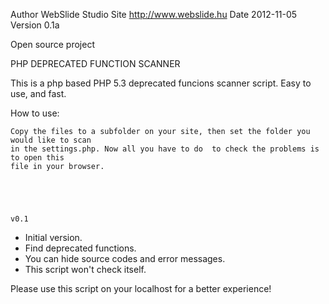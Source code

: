 Author  WebSlide Studio
Site    http://www.webslide.hu
Date    2012-11-05
Version 0.1a

Open source project

PHP  DEPRECATED  FUNCTION  SCANNER
                                    
                                    
                                    
This is a php based PHP 5.3 deprecated funcions scanner script.
Easy to use, and fast.


How to use:
~~~~~~~~~~~~~~~~~~~~~~~~~~~~~~~~~~~~~~
Copy the files to a subfolder on your site, then set the folder you would like to scan 
in the settings.php. Now all you have to do  to check the problems is to open this 
file in your browser.





v0.1
~~~~~~~~~~~~~~~~~~~~~~~~~~~~~~~~~~~~~~
- Initial version.
- Find deprecated functions.
- You can hide source codes and error messages.
- This script won't check itself.


Please use this script on your localhost for a better experience!